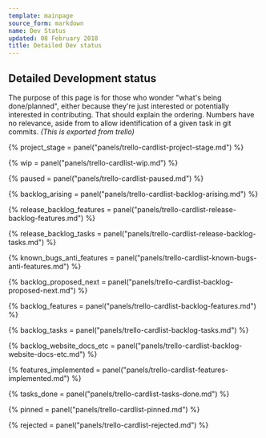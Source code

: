 ```yaml
---
template: mainpage
source_form: markdown
name: Dev Status
updated: 08 February 2018
title: Detailed Dev status
---
```

## Detailed Development status

The purpose of this page is for those who wonder "what's being
done/planned", either because they're just interested or potentially
interested in contributing.  That should explain the ordering.  Numbers have
no relevance, aside from to allow identification of a given task in git
commits. _(This is exported from trello)_

{% project_stage = panel("panels/trello-cardlist-project-stage.md") %}

{% wip = panel("panels/trello-cardlist-wip.md") %}

{% paused = panel("panels/trello-cardlist-paused.md") %}

{% backlog_arising = panel("panels/trello-cardlist-backlog-arising.md") %}

{% release_backlog_features = panel("panels/trello-cardlist-release-backlog-features.md") %}

{% release_backlog_tasks = panel("panels/trello-cardlist-release-backlog-tasks.md") %}

{% known_bugs_anti_features = panel("panels/trello-cardlist-known-bugs-anti-features.md") %}

{% backlog_proposed_next = panel("panels/trello-cardlist-backlog-proposed-next.md") %}

{% backlog_features = panel("panels/trello-cardlist-backlog-features.md") %}

{% backlog_tasks = panel("panels/trello-cardlist-backlog-tasks.md") %}

{% backlog_website_docs_etc = panel("panels/trello-cardlist-backlog-website-docs-etc.md") %}

{% features_implemented = panel("panels/trello-cardlist-features-implemented.md") %}

{% tasks_done = panel("panels/trello-cardlist-tasks-done.md") %}

{% pinned = panel("panels/trello-cardlist-pinned.md") %}

{% rejected = panel("panels/trello-cardlist-rejected.md") %}

